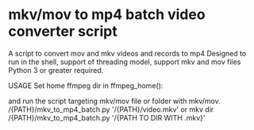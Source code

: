 # mkv/mov to mp4 batch video converter script

A script to convert mov and mkv videos and records to mp4
Designed to run in the shell, support of threading model, support mkv and mov files
Python 3 or greater required.

USAGE
  Set home ffmpeg dir  in  ffmpeg_home():

  and run  the script  targeting mkv/mov file or folder with mkv/mov.
  /{PATH}/mkv_to_mp4_batch.py '/{PATH}/video.mkv'
  or mkv dir
  /{PATH}/mkv_to_mp4_batch.py '/{PATH TO DIR WITH .mkv}'
